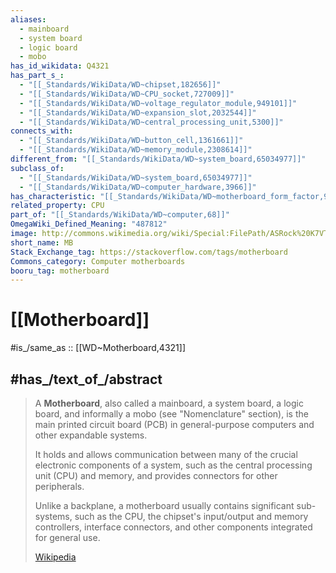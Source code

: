 ```yaml
---
aliases:
  - mainboard
  - system board
  - logic board
  - mobo
has_id_wikidata: Q4321
has_part_s_:
  - "[[_Standards/WikiData/WD~chipset,182656]]"
  - "[[_Standards/WikiData/WD~CPU_socket,727009]]"
  - "[[_Standards/WikiData/WD~voltage_regulator_module,949101]]"
  - "[[_Standards/WikiData/WD~expansion_slot,2032544]]"
  - "[[_Standards/WikiData/WD~central_processing_unit,5300]]"
connects_with:
  - "[[_Standards/WikiData/WD~button_cell,1361661]]"
  - "[[_Standards/WikiData/WD~memory_module,2308614]]"
different_from: "[[_Standards/WikiData/WD~system_board,65034977]]"
subclass_of:
  - "[[_Standards/WikiData/WD~system_board,65034977]]"
  - "[[_Standards/WikiData/WD~computer_hardware,3966]]"
has_characteristic: "[[_Standards/WikiData/WD~motherboard_form_factor,95987576]]"
related_property: CPU
part_of: "[[_Standards/WikiData/WD~computer,68]]"
OmegaWiki_Defined_Meaning: "487812"
image: http://commons.wikimedia.org/wiki/Special:FilePath/ASRock%20K7VT4A%20Pro%20Mainboard.jpg
short_name: MB
Stack_Exchange_tag: https://stackoverflow.com/tags/motherboard
Commons_category: Computer motherboards
booru_tag: motherboard
---
```


# [[Motherboard]] 

#is_/same_as :: [[WD~Motherboard,4321]] 

## #has_/text_of_/abstract 

> A **Motherboard**, also called a mainboard, a system board, a logic board, and informally a mobo (see "Nomenclature" section), is the main printed circuit board (PCB) 
> in general-purpose computers and other expandable systems. 
> 
> It holds and allows communication 
> between many of the crucial electronic components of a system, 
> such as the central processing unit (CPU) and memory, 
> and provides connectors for other peripherals. 
>
> Unlike a backplane, a motherboard usually contains significant sub-systems, 
> such as the CPU, the chipset's input/output and memory controllers, 
> interface connectors, and other components integrated for general use.
>
> [Wikipedia](https://en.wikipedia.org/wiki/Motherboard) 


